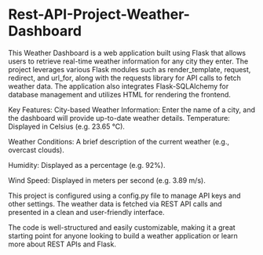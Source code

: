 # Rest-API-Project-Weather-Dashboard
This Weather Dashboard is a web application built using Flask that allows users to retrieve real-time weather information for any city they enter. The project leverages various Flask modules such as render_template, request, redirect, and url_for, along with the requests library for API calls to fetch weather data. The application also integrates Flask-SQLAlchemy for database management and utilizes HTML for rendering the frontend.

Key Features:
City-based Weather Information: Enter the name of a city, and the dashboard will provide up-to-date weather details.
Temperature: Displayed in Celsius (e.g. 23.65 °C).

Weather Conditions: A brief description of the current weather (e.g., overcast clouds).

Humidity: Displayed as a percentage (e.g. 92%).

Wind Speed: Displayed in meters per second (e.g. 3.89 m/s).

This project is configured using a config.py file to manage API keys and other settings. The weather data is fetched via REST API calls and presented in a clean and user-friendly interface.

The code is well-structured and easily customizable, making it a great starting point for anyone looking to build a weather application or learn more about REST APIs and Flask.

